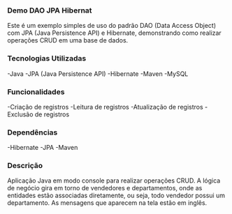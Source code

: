 ### Demo DAO JPA Hibernat ###
Este é um exemplo simples de uso do padrão DAO (Data Access Object) com JPA (Java Persistence API) e Hibernate, demonstrando como realizar operações CRUD em uma base de dados.

### Tecnologias Utilizadas ###
-Java
-JPA (Java Persistence API)
-Hibernate
-Maven
-MySQL

### Funcionalidades ###
-Criação de registros
-Leitura de registros
-Atualização de registros
-Exclusão de registros 

### Dependências ###
-Hibernate
-JPA
-Maven

 ### Descrição ###
 Aplicação Java em modo console para realizar operações CRUD. A lógica de negócio gira em torno de vendedores e departamentos, 
 onde as entidades estão associadas diretamente, ou seja, todo vendedor possui um departamento. As mensagens que aparecem na tela 
 estão em inglês.

